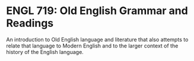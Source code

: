 # ENGL 719: Old English Grammar and Readings

An introduction to Old English language and literature that also attempts to relate that language to Modern English and to the larger context of the history of the English language.